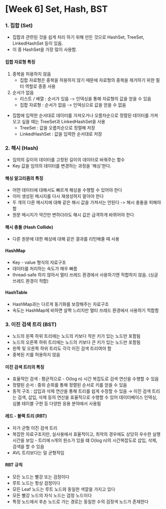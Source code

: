 # **[Week 6] Set, Hash, BST**

### 1. 집합 (Set)
- 집합과 관련된 것을 쉽게  처리 하기 위해 만든 것으로 HashSet, TreeSet, LinkedHashSet 등이 있음.
- 이 중 HashSet을 가장 많이 사용함.

#### 집합 자료형 특징
1. 중복을 허용하지 않음
    - 집합 자료형은 중복을 허용하지 않기 때문에 자료형의 중복을 제거하기 위한 필터 역할로 종종 사용
2. 순서가 없음
    - 리스트 / 배열 : 순서가 있음 -> 인덱싱을 통해 자료형의 값을 얻을 수 있음
    - 집합 자료형 : 순서가 없음 -> 인덱싱으로 값을 얻을 수 없음
- 집합에 입력한 순서대로 데이터를 가져오거나 오름차순으로 정렬된 데이터를 가져오고 싶을 때는 TreeSet과 LinkedHashSet을 사용
    - TreeSet : 값을 오름차순으로 정렬해 저장
    - LinkedHashSet : 값을 입력한 순서대로 저장

### 2. 해시 (Hash)
- 임의의 길이의 데이터를 고정된 길이의 데이터로 바꿔주는 함수
- Key 값을 임의의 데이터를 변경하는 과정을 '해싱'한다.

#### 해싱 알고리즘의 특징
- 어떤 데이터에 대해서도 빠르게 해싱을 수행할 수 있어야 한다
- 이미 생성된 메시지를 다시 재생성하지 말아야 한다
- 두 개의 다른 메시지에 대해 같은 해시 값을 가져서는 안된다 -> 해시 충돌을 피해야 함
- 원문 메시지가 약간만 변하더라도 해시 값은 급격하게 바뀌어야 한다

#### 해시 충돌 (Hash Collide)
- 다른 원문에 대한 해싱에 대해 같은 결과를 리턴해줄 때 사용

#### HashMap
- Key - value 형식의 자료구조
- 데이터를 처리하는 속도가 매우 빠름
- thread-safe 하지 않아서 멀티 쓰레드 환경에서 사용하기엔 적합하지 않음. (싱글 쓰레드 환경이 적합)

#### HashTable
- HashMap과는 다르게 동기화를 보장해주는 자료구조
- 속도는 HashMap에 비하면 살짝 느리지만 멀티 쓰레드 환경에서 사용하기 적합함

### 3. 이진 검색 트리 (BST)
- 노드의 왼쪽 하위 트리에는 노드의 키보다 작은 키가 있는 노드만 포함됨
- 노드의 오른쪽 하위 트리에는 노드의 키보다 큰 키가 있는 노드만 포함됨
- 왼쪽 및 오른쪽 하위 트리도 각각 이진 검색 트리여야 함
- 중복된 키를 허용하지 않음

#### 이진 검색 트리의 특징
- 효율적인 검색 : 평균적으로 - O(log n) 시간 복잡도로 검색 연산을 수행할 수 있음
- 정렬된 순서 : 중위 순회를 통해 정렬된 순서로 키를 얻을 수 있음
- 동적 구조 : 삽입과 삭제 연산을 통해 트리를 쉽게 수정할 수 있음
→ 이진 검색 트리는 검색, 삽입, 삭제 등의 연산을 효율적으로 수행할 수 있어 데이터베이스 인덱싱, 심볼 테이블 구현 등 다양한 응용 분야에서 사용됨

#### 레드 - 블랙 트리 (RBT)
- 자가 균형 이진 검색 트리
- 복잡한 자료구조지만, 실사용에서 효율적이고, 최악의 경우에도 상당히 우수한 실행 시간을 보임 - 트리에 n개의 원소가 있을 떄 O(log n)의 시간복잡도로 삽입, 삭제, 검색을 할  수 있음
- AVL 트리보다는 덜 균형적임

#### RBT 규칙
- 모든 노드는 빨강 또는 검정이다
- 루트 노드는 항상 검정이다
- 모든 Leaf 노드는 루트 노드와 동일한 색깔을 가지고 있다
- 모든 빨강 노드의 자식 노드는 검정 노드이다
- 특정 노드에서 후손 노드로 가는 경로는 동일한 수의 검정색 노드가 존재한다
